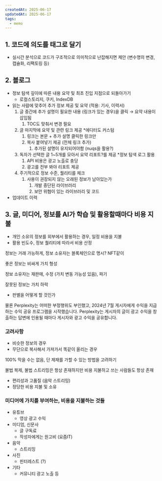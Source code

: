 ```yaml
---
createdAt: 2025-06-17
updatedAt: 2025-06-17
tags:
  - memo
---
```



## 1. 코드에 의도를 태그로 달기

- 실시간 분석으로 코드가 구조적으로 의미적으로 난잡해지면 제안 (변수명의 변경, 캡슐화, 리팩토링 등)

## 2. 블로그

- 정보 탐색 깊이에 따른 내용 요약 및 최초 진입 지점으로 되돌아가기
    - 로컬스토리지, 쿠키, IndexDB
- 읽는 사람에 맞추어 추가 정보 제공 및 요약 (적용: 기사, 이력서)
    1. 글 중간에 추가 설명이 필요한 내용 (링크가 있는 경우)을 클릭 → 요약 내용이 삽입됨
        1. TOC도 맞춰서 변경 필요
    2. 글 마지막에 요약 및 관련 링크 제공 *에디터도 커스텀
        1. 링크는 본문 + 추가 설명 클릭한 링크만
        2. 복사 붙여넣기 제공 (전체 링크 추가)
            1. 추가된 설명이 유지되어야함 (nuqs을 활용?)
    3. 독자가 선택한 글 1~5개를 모아서 요약 리포트?를 제공 *정보 탐색 로그 활용
        1. API 비용은 광고 노출로 충당
        2. 광고를 전부 봐야 리포트 제공
    4. 주기적으로 정보 수준, 퀄리티를 체크
        1. 사용이 권장되지 않는 오래된 정보가 남아있는가
            1. 개발 중단된 라이브러리
            2. 보안 위협이 있는 라이브러리 및 코드
- 업데이트 이력

## 3. 글, 미디어, 정보를 AI가 학습 및 활용할때마다 비용 지불

- 개인 소유의 정보를 외부에서 활용하는 경우, 일정 비용을 지불
- 활용 빈도수, 정보 퀄리티에 따라서 비용 산정

정보는 거래 가능하게, 정보 소유자는 블록체인으로 명시? NFT같이

좋은 정보는 비싸게 가치 형성

정보 소유자는 재판매, 수정 (가치 변동 가능성 있음), 파기

잘못된 정보는 가치 하락

- 판별을 어떻게 할 것인가

물론 Perplexity는 어떠한 부정행위도 부인했고, 2024년 7월 게시자에게 수익을 지급하는 수익 공유 프로그램을 시작했습니다. Perplexity는 게시자의 글이 광고 수익을 창출하는 답변에 인용될 때마다 게시자와 광고 수익을 공유합니다.

### 고려사항

- 비슷한 정보의 경우
- 무단으로 복사해서 가져가서 똑같이 올리는 경우

100% 막을 수는 없음, 단 제재를 가할 수 있는 방법을 고려하기

불법 복제, 불법 스트리밍은 항상 존재하지만 비용 지불하고 쓰는 사람들도 항상 존재

- 편리성과 고품질 (음악 스트리밍)
- 정당한 비용 지불 및 소유

### 미디어에 가치를 부여하는, 비용을 지불하는 것들

- 유튜브
    - 영상 광고 수익
- 미디엄, 신문사
    - 글 구독료
    - 작성자에게는 원고비 (요즘IT)
- 음악
    - 스트리밍
- 사진
    - 핀터레스트 (?)
- 기타
    - 커뮤니티 광고 노출 등
